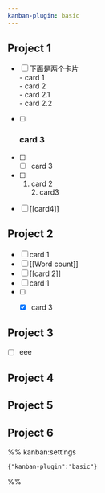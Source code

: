 ```yaml
---
kanban-plugin: basic
---
```


## Project 1

- [ ] 下面是两个卡片<br>- card 1<br>- card 2<br>	- card 2.1<br>	- card 2.2
- [ ] ### card 3
- [ ] - [ ] card 3
- [ ] 1. card 2<br>2. card3
- [ ] [[card4]]


## Project 2

- [ ] card 1
- [ ] [[Word count]]
- [ ] [[card 2]]
- [ ] card 1
- [ ] - [x] card 3


## Project 3

- [ ] eee


## Project 4



## Project 5



## Project 6





%% kanban:settings
```
{"kanban-plugin":"basic"}
```
%%